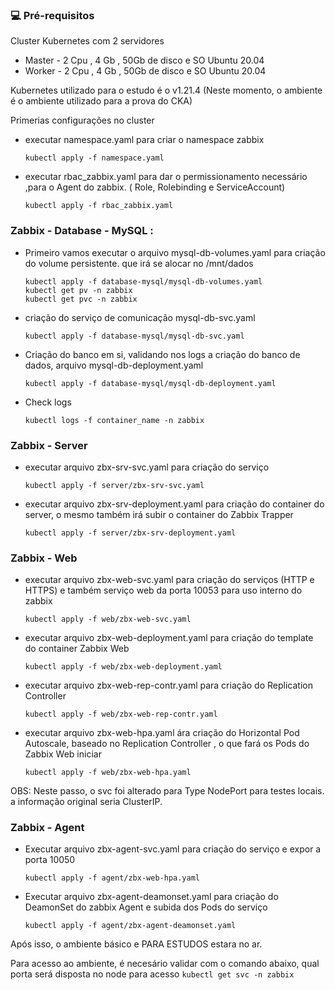 ### 💻 Pré-requisitos
Cluster Kubernetes com 2 servidores
- Master - 2 Cpu , 4 Gb , 50Gb de disco e SO Ubuntu 20.04
- Worker - 2 Cpu , 4 Gb , 50Gb de disco e SO Ubuntu 20.04

Kubernetes utilizado para o estudo é o v1.21.4 (Neste momento, o ambiente é o ambiente utilizado para a prova do CKA)

Primerias configurações no cluster

- executar namespace.yaml para criar o namespace zabbix
    ```
    kubectl apply -f namespace.yaml
    ```

- executar rbac_zabbix.yaml  para dar o permissionamento necessário ,para o Agent do zabbix. ( Role, Rolebinding e ServiceAccount)
    ```
    kubectl apply -f rbac_zabbix.yaml
    ```

### Zabbix - Database - MySQL :

- Primeiro vamos executar o arquivo mysql-db-volumes.yaml para criação do volume persistente. que irá se alocar no /mnt/dados
	```
    kubectl apply -f database-mysql/mysql-db-volumes.yaml
	kubectl get pv -n zabbix
	kubectl get pvc -n zabbix
    ```

- criação do serviço de comunicação mysql-db-svc.yaml 
	```
    kubectl apply -f database-mysql/mysql-db-svc.yaml
    ```

- Criação do banco em si, validando nos logs a criação do banco de dados, arquivo mysql-db-deployment.yaml 
	```
    kubectl apply -f database-mysql/mysql-db-deployment.yaml
    ```

- Check logs
	```
    kubectl logs -f container_name -n zabbix
    ```

### Zabbix - Server 

- executar arquivo zbx-srv-svc.yaml para criação do serviço
	```
    kubectl apply -f server/zbx-srv-svc.yaml
    ```

- executar arquivo zbx-srv-deployment.yaml para criação do container do server, o mesmo também irá subir o container do Zabbix Trapper
	```
    kubectl apply -f server/zbx-srv-deployment.yaml
    ```

### Zabbix - Web

- executar arquivo zbx-web-svc.yaml para criação do serviços (HTTP e HTTPS) e também serviço web da porta 10053 para uso interno do zabbix 
	```
    kubectl apply -f web/zbx-web-svc.yaml
    ```
	
- executar arquivo zbx-web-deployment.yaml para criação do template do container Zabbix Web
	```
    kubectl apply -f web/zbx-web-deployment.yaml
    ```
	
- executar arquivo zbx-web-rep-contr.yaml para criação do Replication Controller 
	```
    kubectl apply -f web/zbx-web-rep-contr.yaml
    ```
	
- executar arquivo zbx-web-hpa.yaml ára criação do Horizontal Pod Autoscale, baseado no Replication Controller , o que fará os Pods do Zabbix Web iniciar
	```
    kubectl apply -f web/zbx-web-hpa.yaml
    ```

OBS: Neste passo, o svc foi alterado para Type NodePort para testes locais. a informação original seria ClusterIP.

### Zabbix - Agent 

- Executar arquivo zbx-agent-svc.yaml para criação do serviço e expor a porta 10050
	```
    kubectl apply -f agent/zbx-web-hpa.yaml
    ```

- Executar arquivo zbx-agent-deamonset.yaml para criação do DeamonSet do zabbix Agent e subida dos Pods do serviço

	```
    kubectl apply -f agent/zbx-agent-deamonset.yaml
    ```


Após isso, o ambiente básico e PARA ESTUDOS estara no ar.

Para acesso ao ambiente, é necesário validar com o comando abaixo, qual porta será disposta no node para acesso
    ```
    kubectl get svc -n zabbix
    ```